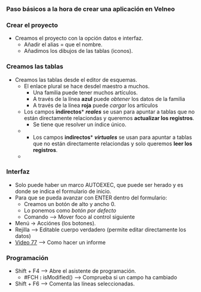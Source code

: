 


### Paso básicos a la hora de crear una aplicación en Velneo
### Crear el proyecto
* Creamos el proyecto con la opción datos e interfaz.
  * Añadir el alias = que el nombre.
  * Añadimos los dibujos de las tablas (iconos).
 
### Creamos las tablas
* Creamos las tablas desde el editor de esquemas.
  *  El enlace plural se hace desdel maestro a muchos.
     * Una familia puede tener muchos artículos.
     * A través de la línea **azul** puede *obtener* los datos de la familia
     *  A través de la línea **roja** puede *cargar* los artículos
   * Los campos **indirectos*** ***reales*** se usan para apuntar a tablas que no están directamente relaciondas y queremos **actualizar los registros**.
     * Se tiene que resolver un índice único.  
   * * Los campos **indirectos*** ***virtuales*** se usan para apuntar a tablas que no están directamente relaciondas y solo queremos **leer los registros**. 
   * 
### Interfaz
* Solo puede haber un marco AUTOEXEC, que puede ser herado y es donde se indica el formulario de inicio.
* Para que se pueda avanzar con ENTER dentro del formulario:
   *  Creamos un botón de alto y ancho 0.
   *  Lo ponemos como *botón por defecto*
   *  Comando --> Mover foco al control siguiente
 * Menú -> Acciónes (los botones).  
 * Rejilla --> Editable cuerpo verdadero (permite editar directamente los datos)
 * [Video 77](https://www.youtube.com/watch?v=-1NGm5foTdo&list=PL-bVpgNOlmioFuAHHTmRlXX2dlof9w_tY&index=77) --> Como hacer un informe 
   
### Programación 
   * Shift + F4 --> Abre el asistente de programación.
     *  #FCH **:** isModified() --> Comprueba si un campo ha cambiado
   * Shift + F6 --> Comenta las líneas seleccionadas.

<!--stackedit_data:
eyJoaXN0b3J5IjpbLTk4MjIwNDI4NiwtMjI2OTgwNTM1LDkzMT
A3NzE3Nyw1NTcyMTA0MzQsMTgyMjA2NzM1NSwxOTUyNzE4Nzk2
LC0xMTIzNDQzOTU0LDU2ODk3MzA4OCw4MzAxMTkzMTgsMTQ4MD
Q4MzE4Niw0MDU4NDA3ODYsMTEyNzk1NjgzMl19
-->